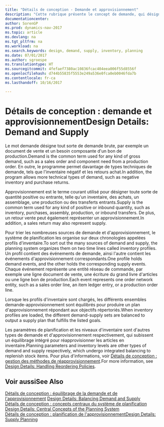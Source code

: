 ```yaml
---
title: "Détails de conception - Demande et approvisionnement"
description: "Cette rubrique présente le concept de demande, qui désigne toute sorte de demande brute, par exemple un document de vente et un besoin composante d'un bon de production."
documentationcenter: 
author: SorenGP
ms.prod: dynamics-nav-2017
ms.topic: article
ms.devlang: na
ms.tgt_pltfrm: na
ms.workload: na
ms.search.keywords: design, demand, supply, inventory, planning
ms.date: 07/01/2017
ms.author: sgroespe
ms.translationtype: HT
ms.sourcegitcommit: 4fefaef7380ac10836fcac404eea006f55d8556f
ms.openlocfilehash: d744b55835f5553e249a536e0fca0eb0046fda7b
ms.contentlocale: fr-ca
ms.lasthandoff: 10/16/2017

---
```

# <a name="design-details-demand-and-supply"></a><span data-ttu-id="054fc-103">Détails de conception : demande et approvisionnement</span><span class="sxs-lookup"><span data-stu-id="054fc-103">Design Details: Demand and Supply</span></span>
<span data-ttu-id="054fc-104">Le mot demande désigne tout sorte de demande brute, par exemple un document de vente et un besoin composante d'un bon de production.</span><span class="sxs-lookup"><span data-stu-id="054fc-104">Demand is the common term used for any kind of gross demand, such as a sales order and component need from a production order.</span></span> <span data-ttu-id="054fc-105">En outre, le programme permet davantage de types techniques de demande, tels que l'inventaire négatif et les retours achat.</span><span class="sxs-lookup"><span data-stu-id="054fc-105">In addition, the program allows more technical types of demand, such as negative inventory and purchase returns.</span></span>  
  
<span data-ttu-id="054fc-106">Approvisionnement est le terme courant utilisé pour désigner toute sorte de quantité positive ou entrante, telle qu'un inventaire, des achats, un assemblage, une production ou des transferts entrants.</span><span class="sxs-lookup"><span data-stu-id="054fc-106">Supply is the common term used for any kind of positive or inbound quantity, such as inventory, purchases, assembly, production, or inbound transfers.</span></span> <span data-ttu-id="054fc-107">De plus, un retour vente peut également représenter un approvisionnement.</span><span class="sxs-lookup"><span data-stu-id="054fc-107">In addition, a sales return may also represent supply.</span></span>  
  
<span data-ttu-id="054fc-108">Pour trier les nombreuses sources de demande et d'approvisionnement, le système de planification les organise sur deux chronologies appelées profils d'inventaire.</span><span class="sxs-lookup"><span data-stu-id="054fc-108">To sort out the many sources of demand and supply, the planning system organizes them on two time lines called inventory profiles.</span></span> <span data-ttu-id="054fc-109">Un profil contient des événements de demande, ainsi l'autre contient les événements d'approvisionnement correspondants.</span><span class="sxs-lookup"><span data-stu-id="054fc-109">One profile holds demand events, and the other holds the corresponding supply events.</span></span> <span data-ttu-id="054fc-110">Chaque événement représente une entité réseau de commande, par exemple une ligne document de vente, une écriture du grand livre d'articles ou une ligne bon de production.</span><span class="sxs-lookup"><span data-stu-id="054fc-110">Each event represents one order network entity, such as a sales order line, an item ledger entry, or a production order line.</span></span>  
  
<span data-ttu-id="054fc-111">Lorsque les profils d'inventaire sont chargés, les différents ensembles demande-approvisionnement sont équilibrés pour produire un plan d'approvisionnement répondant aux objectifs répertoriés.</span><span class="sxs-lookup"><span data-stu-id="054fc-111">When inventory profiles are loaded, the different demand-supply sets are balanced to output a supply plan that fulfills the listed goals.</span></span>  
  
<span data-ttu-id="054fc-112">Les paramètres de planification et les niveaux d'inventaire sont d'autres types de demande et d'approvisionnement respectivement, qui subissent un équilibrage intégré pour réapprovisionner les articles en inventaire.</span><span class="sxs-lookup"><span data-stu-id="054fc-112">Planning parameters and inventory levels are other types of demand and supply respectively, which undergo integrated balancing to replenish stock items.</span></span> <span data-ttu-id="054fc-113">Pour plus d'informations, voir [Détails de conception : gestion des méthodes de réapprovisionnement](design-details-handling-reordering-policies.md).</span><span class="sxs-lookup"><span data-stu-id="054fc-113">For more information, see [Design Details: Handling Reordering Policies](design-details-handling-reordering-policies.md).</span></span>  
  
## <a name="see-also"></a><span data-ttu-id="054fc-114">Voir aussi</span><span class="sxs-lookup"><span data-stu-id="054fc-114">See Also</span></span>  
<span data-ttu-id="054fc-115">[Détails de conception : équilibrage de la demande et de l'approvisionnement](design-details-balancing-demand-and-supply.md) </span><span class="sxs-lookup"><span data-stu-id="054fc-115">[Design Details: Balancing Demand and Supply](design-details-balancing-demand-and-supply.md) </span></span>  
<span data-ttu-id="054fc-116">[Détails de conception : concepts centraux du système de planification](design-details-central-concepts-of-the-planning-system.md) </span><span class="sxs-lookup"><span data-stu-id="054fc-116">[Design Details: Central Concepts of the Planning System](design-details-central-concepts-of-the-planning-system.md) </span></span>  
[<span data-ttu-id="054fc-117">Détails de conception : planification de l'approvisionnement</span><span class="sxs-lookup"><span data-stu-id="054fc-117">Design Details: Supply Planning</span></span>](design-details-supply-planning.md)
